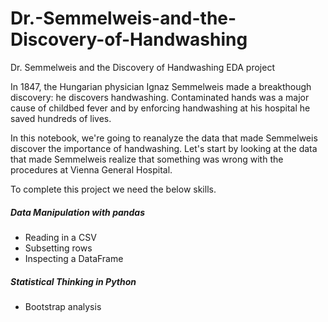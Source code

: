 # Dr.-Semmelweis-and-the-Discovery-of-Handwashing
Dr. Semmelweis and the Discovery of Handwashing EDA project

In 1847, the Hungarian physician Ignaz Semmelweis made a breakthough discovery: he discovers handwashing. Contaminated hands was a major cause of childbed fever and by enforcing handwashing at his hospital he saved hundreds of lives.

In this notebook, we're going to reanalyze the data that made Semmelweis discover the importance of handwashing. Let's start by looking at the data that made Semmelweis realize that something was wrong with the procedures at Vienna General Hospital.

To complete this project we need the below skills.

##### Data Manipulation with pandas
- Reading in a CSV
- Subsetting rows
- Inspecting a DataFrame

##### Statistical Thinking in Python
- Bootstrap analysis
